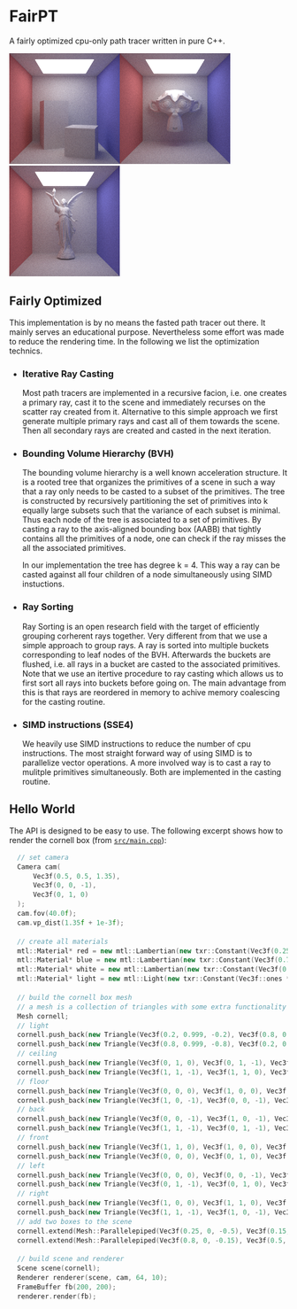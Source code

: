 # FairPT
A fairly optimized cpu-only path tracer written in pure C++.

![Cornell](img/cornell.bmp)![Suzanne](img/suzanne.bmp)![Lucy](img/lucy.bmp)

## Fairly Optimized

This implementation is by no means the fasted path tracer out there. It mainly serves an educational purpose. Nevertheless some effort was made to reduce the rendering time. In the following we list the optimization technics.

- ### Iterative Ray Casting
  Most path tracers are implemented in a recursive facion, i.e. one creates a primary ray, cast it to the scene and immediately recurses on the scatter ray created from it. Alternative to this simple approach we first generate multiple primary rays and cast all of them towards the scene. Then all secondary rays are created and casted in the next iteration. 

- ### Bounding Volume Hierarchy (BVH)
  The bounding volume hierarchy is a well known acceleration structure. It is a rooted tree that organizes the primitives of a scene in such a way that a ray only needs to be casted to a subset of the primitives. The tree is constructed by recursively partitioning the set of primitives into k equally large subsets such that the variance of each subset is minimal. Thus each node of the tree is associated to a set of primitives. By casting a ray to the axis-aligned bounding box (AABB) that tightly contains all the primitives of a node, one can check if the ray misses the all the associated primitives. 
  
  In our implementation the tree has degree k = 4. This way a ray can be casted against all four children of a node simultaneously using SIMD instuctions.

- ### Ray Sorting
  Ray Sorting is an open research field with the target of efficiently grouping corherent rays together. Very different from that we use a simple approach to group rays. A ray is sorted into multiple buckets corresponding to leaf nodes of the BVH. Afterwards the buckets are flushed, i.e. all rays in a bucket are casted to the associated primitives. Note that we use an itertive procedure to ray casting which allows us to first sort all rays into buckets before going on. The main advantage from this is that rays are reordered in memory to achive memory coalescing for the casting routine.
  
- ### SIMD instructions (SSE4)
  We heavily use SIMD instructions to reduce the number of cpu instructions. The most straight forward way of using SIMD is to parallelize vector operations. A more involved way is to cast a ray to mulitple primitives simultaneously. Both are implemented in the casting routine.
  
## Hello World
  
The API is designed to be easy to use. The following excerpt shows how to render the cornell box (from [`src/main.cpp`](src/main.cpp)):

```C++
  // set camera
  Camera cam(
      Vec3f(0.5, 0.5, 1.35),
      Vec3f(0, 0, -1),
      Vec3f(0, 1, 0)
  );
  cam.fov(40.0f);
  cam.vp_dist(1.35f + 1e-3f);

  // create all materials
  mtl::Material* red = new mtl::Lambertian(new txr::Constant(Vec3f(0.25f, 0.25f, 0.75f)));
  mtl::Material* blue = new mtl::Lambertian(new txr::Constant(Vec3f(0.75f, 0.25f, 0.25f)));
  mtl::Material* white = new mtl::Lambertian(new txr::Constant(Vec3f(0.75f, 0.75f, 0.75f)));
  mtl::Material* light = new mtl::Light(new txr::Constant(Vec3f::ones * 3.0f));

  // build the cornell box mesh
  // a mesh is a collection of triangles with some extra functionality
  Mesh cornell;
  // light
  cornell.push_back(new Triangle(Vec3f(0.2, 0.999, -0.2), Vec3f(0.8, 0.999, -0.2), Vec3f(0.2, 0.999, -0.8), light));
  cornell.push_back(new Triangle(Vec3f(0.8, 0.999, -0.8), Vec3f(0.2, 0.999, -0.8), Vec3f(0.8, 0.999, -0.2), light));
  // ceiling
  cornell.push_back(new Triangle(Vec3f(0, 1, 0), Vec3f(0, 1, -1), Vec3f(1, 1, 0), white));
  cornell.push_back(new Triangle(Vec3f(1, 1, -1), Vec3f(1, 1, 0), Vec3f(0, 1, -1), white));
  // floor
  cornell.push_back(new Triangle(Vec3f(0, 0, 0), Vec3f(1, 0, 0), Vec3f(0, 0, -1), white));
  cornell.push_back(new Triangle(Vec3f(1, 0, -1), Vec3f(0, 0, -1), Vec3f(1, 0, 0), white));
  // back
  cornell.push_back(new Triangle(Vec3f(0, 0, -1), Vec3f(1, 0, -1), Vec3f(0, 1, -1), white));
  cornell.push_back(new Triangle(Vec3f(1, 1, -1), Vec3f(0, 1, -1), Vec3f(1, 0, -1), white));
  // front
  cornell.push_back(new Triangle(Vec3f(1, 1, 0), Vec3f(1, 0, 0), Vec3f(0, 1, 0), white));
  cornell.push_back(new Triangle(Vec3f(0, 0, 0), Vec3f(0, 1, 0), Vec3f(1, 0, 0), white));
  // left
  cornell.push_back(new Triangle(Vec3f(0, 0, 0), Vec3f(0, 0, -1), Vec3f(0, 1, 0), red));
  cornell.push_back(new Triangle(Vec3f(0, 1, -1), Vec3f(0, 1, 0), Vec3f(0, 0, -1), red));
  // right
  cornell.push_back(new Triangle(Vec3f(1, 0, 0), Vec3f(1, 1, 0), Vec3f(1, 0, -1), blue));
  cornell.push_back(new Triangle(Vec3f(1, 1, -1), Vec3f(1, 0, -1), Vec3f(1, 1, 0), blue));
  // add two boxes to the scene
  cornell.extend(Mesh::Parallelepiped(Vec3f(0.25, 0, -0.5), Vec3f(0.15, 0, -0.8), Vec3f(0.55, 0, -0.6), Vec3f(0.25, 0.6, -0.5), white));
  cornell.extend(Mesh::Parallelepiped(Vec3f(0.8, 0, -0.15), Vec3f(0.5, 0, -0.25), Vec3f(0.9, 0, -0.45), Vec3f(0.8, 0.3, -0.15), white));

  // build scene and renderer
  Scene scene(cornell);
  Renderer renderer(scene, cam, 64, 10);
  FrameBuffer fb(200, 200);
  renderer.render(fb);

```
